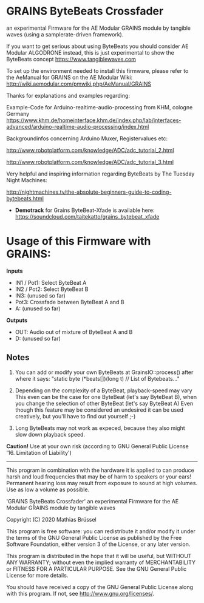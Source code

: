 # GRAINS ByteBeats Crossfader

an experimental Firmware for the AE Modular GRAINS module by tangible waves (using a samplerate-driven framework).

If you want to get serious about using ByteBeats you should consider AE Modular ALGODRONE instead, this is just experimental to show the ByteBeats concept
https://www.tangiblewaves.com

To set up the environment needed to install this firmware, please refer to the AeManual for GRAINS on the AE Modular Wiki: http://wiki.aemodular.com/pmwiki.php/AeManual/GRAINS

Thanks for explanations and examples regarding:

Example-Code for Arduino-realtime-audio-processing from KHM, cologne Germany 
https://www.khm.de/homeinterface.khm.de/index.php/lab/interfaces-advanced/arduino-realtime-audio-processing/index.html

Backgroundinfos concerning Arduino Muxer, Registervalues etc: 

http://www.robotplatform.com/knowledge/ADC/adc_tutorial_2.html

http://www.robotplatform.com/knowledge/ADC/adc_tutorial_3.html

Very helpful and inspiring information regarding ByteBeats by The Tuesday Night Machines:

http://nightmachines.tv/the-absolute-beginners-guide-to-coding-bytebeats.html


* __Demotrack__ for Grains ByteBeat-Xfade is available here: https://soundcloud.com/taitekatto/grains_bytebeat_xfade

# Usage of this Firmware with GRAINS:

__Inputs__

* IN1 / Pot1: Select ByteBeat A
* IN2 / Pot2: Select ByteBeat B
* IN3:        (unused so far)
* Pot3:       Crossfade between ByteBeat A and B
* A:          (unused so far)

__Outputs__

* OUT:        Audio out of mixture of ByteBeat A and B
* D:          (unused so far)

## Notes

1. You can add or modify your own ByteBeats at GrainsIO::process() after where it says: "static byte (*beats[])(long t)  // List of Bytebeats..."
  
2. Depending on the complexity of a ByteBeat, playback-speed may vary This even can be the case for one ByteBeat (let's say ByteBeat B), when you change the selection of other ByteBeat (let's say ByteBeat A) Even though this feature may be considered an undesired it can be used creatively, but you'll have to find out yourself ;-)  

3. Long ByteBeats may not work as expeced, because they also might slow down playback speed.

__Caution!__ Use at your own risk (according to GNU General Public License '16. Limitation of Liability')

-------------------------------------------------------------  

This program in combination with the hardware it is applied to can produce harsh and loud frequencies that may be of harm to speakers or your ears! Permanent hearing loss may result from exposure to sound at high volumes. Use as low a volume as possible.

'GRAINS ByteBeats Crossfader' an experimental Firmware for the AE Modular GRAINS module by tangible waves

Copyright (C) 2020  Mathias Brüssel

This program is free software: you can redistribute it and/or modify
it under the terms of the GNU General Public License as published by
the Free Software Foundation, either version 3 of the License, or
any later version.

This program is distributed in the hope that it will be useful,
but WITHOUT ANY WARRANTY; without even the implied warranty of
MERCHANTABILITY or FITNESS FOR A PARTICULAR PURPOSE.  See the
GNU General Public License for more details.

You should have received a copy of the GNU General Public License
along with this program.  If not, see <http://www.gnu.org/licenses/>.

